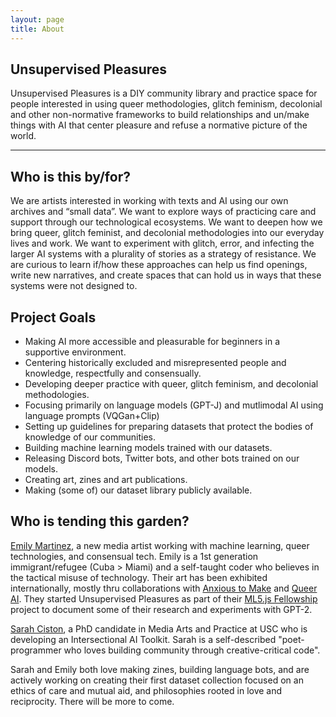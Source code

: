 ```yaml
---
layout: page
title: About
---
```


## Unsupervised Pleasures

Unsupervised Pleasures is a DIY community library and practice space for people interested in using queer methodologies, glitch feminism, decolonial and other non-normative frameworks to build relationships and un/make things with AI that center pleasure and refuse a normative picture of the world.

<hr/>

## Who is this by/for?

We are artists interested in working with texts and AI using our own archives and “small data”. We want to explore ways of practicing care and support through our technological ecosystems. We want to deepen how we bring queer, glitch feminist, and decolonial methodologies into our everyday lives and work. We want to experiment with glitch, error, and infecting the larger AI systems with a plurality of stories as a strategy of resistance. We are curious to learn if/how these approaches can help us find openings, write new narratives, and create spaces that can hold us in ways that these systems were not designed to.

## Project Goals
- Making AI more accessible and pleasurable for beginners in a supportive environment.
- Centering historically excluded and misrepresented people and knowledge, respectfully and consensually.
- Developing deeper practice with queer, glitch feminism, and decolonial methodologies.
- Focusing primarily on language models (GPT-J) and mutlimodal AI using language prompts (VQGan+Clip)
- Setting up guidelines for preparing datasets that protect the bodies of knowledge of our communities.
- Building machine learning models trained with our datasets.
- Releasing Discord bots, Twitter bots, and other bots trained on our models.
- Creating art, zines and art publications.
- Making (some of) our dataset library publicly available.

## Who is tending this garden?

[Emily Martinez](https://somethingnothing.me), a new media artist working with machine learning, queer technologies, and consensual tech. Emily is a 1st generation immigrant/refugee (Cuba > Miami) and a self-taught coder who believes in the tactical misuse of technology. Their art has been exhibited internationally, mostly thru collaborations with [Anxious to Make](https://anxioustomake.ga) and [Queer AI](https://queer.ai). They started Unsupervised Pleasures as part of their [ML5.js Fellowship](https://processingfoundation.org/fellowships) project to document some of their research and experiments with GPT-2.

[Sarah Ciston](https://sarahciston.github.io), a PhD candidate in Media Arts and Practice at USC who is developing an Intersectional AI Toolkit. Sarah is a self-described "poet-programmer who loves building community through creative-critical code".  

Sarah and Emily both love making zines, building language bots, and are actively working on creating their first dataset collection focused on an ethics of care and mutual aid, and philosophies rooted in love and reciprocity. There will be more to come.
